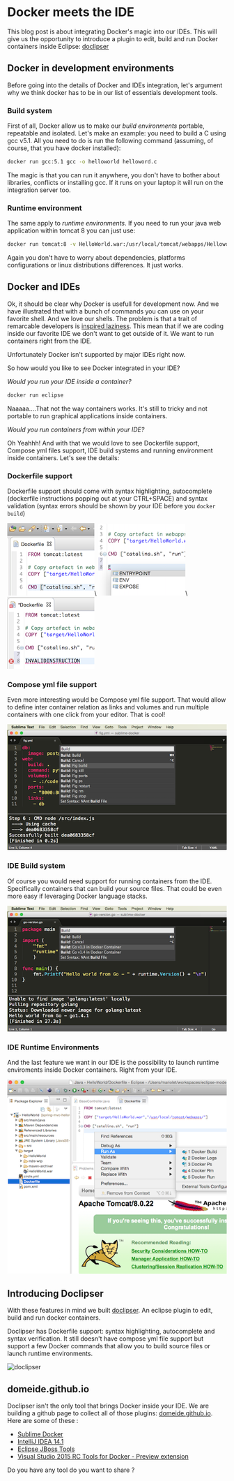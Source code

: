 # Docker meets the IDE

This blog post is about integrating Docker's magic into our IDEs. This will give us the opportunity to introduce a plugin to edit, build and run Docker containers inside Eclipse: [doclipser](www.github.com/domeide/)

## Docker in development environments

Before going into the details of Docker and IDEs integration, let's argument why we think docker has to be in our list of essentials development tools.

### Build system
First of all, Docker allow us to make our *build* *environments* portable, repeatable and isolated. Let's make an example: you need to build a C using gcc v5.1. All you need to do is run the following command (assuming, of course, that you have docker installed):
```sh
docker run gcc:5.1 gcc -o helloworld helloword.c
```
The magic is that you can run it anywhere, you don't have to bother about libraries, conflicts or installing gcc. If it runs on your laptop it will run on the integration server too.

### Runtime environment
The same apply to *runtime* *environments*. If you need to run your java web application within tomcat 8 you can just use:
```sh
docker run tomcat:8 -v HelloWorld.war:/usr/local/tomcat/webapps/Helloworld.war 
```
Again you don't have to worry about dependencies, platforms configurations or linux distributions differences. It just works.

## Docker and IDEs

Ok, it should be clear why Docker is usefull for development now. And we have illustrated that with a bunch of commands you can use on your favorite shell. And we love our shells. The problem is that a trait of remarcable developers is [inspired laziness](http://blog.codinghorror.com/get-me-the-laziest-people-money-can-buy/). This mean that if we are coding inside our favorite IDE we don't want to get outside of it. We want to run containers right from the IDE.

Unfortunately Docker isn't supported by major IDEs right now.

So how would you like to see Docker integrated in your IDE?

*Would you run your IDE inside a container?*

```sh
docker run eclipse
```
Naaaaa....That not the way containers works. It's still to tricky and not portable to run graphical applications inside containers.

*Would you run containers from within your IDE?*

Oh Yeahhh! And with that we would love to see Dockerfile support, Compose yml files support, IDE build systems and running environment inside containers. Let's see the details:

### Dockerfile support

Dockerfile support should come with syntax highlighting, autocomplete (dockerfile instructions popping out at your CTRL+SPACE) and syntax validation (syntax errors should be shown by your IDE before you `docker build`)

![syntaxh](/syntaxh.png)\ ![autocomplete](/autocomplete.png)\ ![syntax verification](/syntaxvalid.png)

### Compose yml file support

Even more interesting would be Compose yml file support. That would allow to define inter container relation as links and volumes and run multiple containers with one click from your editor. That is cool!

![compose](/compose.png)

### IDE Build system

Of course you would need support for running containers from the IDE. Specifically containers that can build your source files. That could be even more easy if leveraging Docker language stacks.

![buildsystems](/buildsystems.png)


### IDE Runtime Environments

And the last feature we want in our IDE is the possibility to launch runtime enviroments inside Docker containers. Right from your IDE.

![runenv](/runenv.png)


## Introducing Doclipser

With these features in mind we built [doclipser](www.github.com/domeide/). An eclipse plugin to edit, build and run docker containers.

Doclipser has Dockerfile support: syntax highlighting, autocomplete and syntax verification. It still doesn't have compose yml file support but support a few Docker commands that allow you to build source files or launch runtime environments.

![doclipser](https://github.com/domeide/doclipser/raw/master/images/doclipserdemo.gif)


## domeide.github.io

Doclipser isn't the only tool that brings Docker inside your IDE. We are building a github page to collect all of those plugins: [domeide.github.io](domeide.github.io). Here are some of these :

* [Sublime Docker](https://packagecontrol.io/packages/Docker%20Based%20Build%20Systems)
* [IntelliJ IDEA 14.1](http://blog.jetbrains.com/idea/2015/03/docker-support-in-intellij-idea-14-1/)
* [Eclipse JBoss Tools](http://tools.jboss.org/blog/2015-03-30-Eclipse_Docker_Tooling.html)
* [Visual Studio 2015 RC Tools for Docker - Preview extension](https://visualstudiogallery.msdn.microsoft.com/6f638067-027d-4817-bcc7-aa94163338f0)

Do you have any tool do you want to share ?
